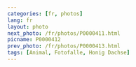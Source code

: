 ```yaml
---
categories: [fr, photos]
lang: fr
layout: photo
next_photo: /fr/photos/P0000411.html
picname: P0000412
prev_photo: /fr/photos/P0000413.html
tags: [Animal, Fotofalle, Honig Dachse]
---
```

